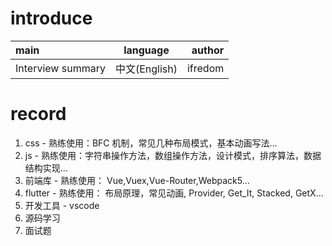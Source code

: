 # introduce

| main              |   language    |  author |
| :---------------- | :-----------: | ------: |
| Interview summary | 中文(English) | ifredom |

# record

1. css - 熟练使用：BFC 机制，常见几种布局模式，基本动画写法...
2. js - 熟练使用：字符串操作方法，数组操作方法，设计模式，排序算法，数据结构实现...
3. 前端库 - 熟练使用： Vue,Vuex,Vue-Router,Webpack5...
4. flutter - 熟练使用： 布局原理，常见动画, Provider, Get_It, Stacked, GetX...
5. 开发工具 - vscode
6. 源码学习
7. 面试题
